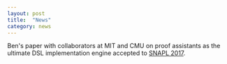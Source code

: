 ```yaml
---
layout: post
title:  "News"
category: news
---
```


Ben's paper with collaborators at MIT and CMU on proof assistants as the ultimate DSL implementation engine accepted to [SNAPL 2017](http://snapl.cs.berkeley.edu/2017/index.html).
